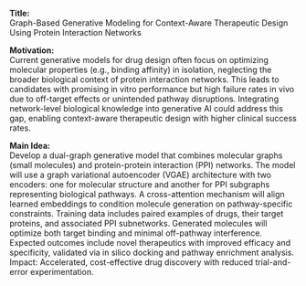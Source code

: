 **Title:**  
Graph-Based Generative Modeling for Context-Aware Therapeutic Design Using Protein Interaction Networks  

**Motivation:**  
Current generative models for drug design often focus on optimizing molecular properties (e.g., binding affinity) in isolation, neglecting the broader biological context of protein interaction networks. This leads to candidates with promising in vitro performance but high failure rates in vivo due to off-target effects or unintended pathway disruptions. Integrating network-level biological knowledge into generative AI could address this gap, enabling context-aware therapeutic design with higher clinical success rates.  

**Main Idea:**  
Develop a dual-graph generative model that combines molecular graphs (small molecules) and protein-protein interaction (PPI) networks. The model will use a graph variational autoencoder (VGAE) architecture with two encoders: one for molecular structure and another for PPI subgraphs representing biological pathways. A cross-attention mechanism will align learned embeddings to condition molecule generation on pathway-specific constraints. Training data includes paired examples of drugs, their target proteins, and associated PPI subnetworks. Generated molecules will optimize both target binding and minimal off-pathway interference. Expected outcomes include novel therapeutics with improved efficacy and specificity, validated via in silico docking and pathway enrichment analysis. Impact: Accelerated, cost-effective drug discovery with reduced trial-and-error experimentation.